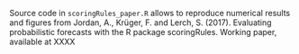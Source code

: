 Source code in `scoringRules_paper.R` allows to reproduce numerical results and figures from Jordan, A., Krüger, F. and Lerch, S. (2017). Evaluating probabilistic forecasts with the R package scoringRules. Working paper, available at XXXX
